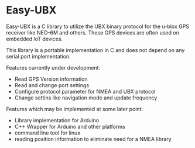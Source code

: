 # Easy-UBX

Easy-UBX is a C library to utilize the UBX binary protocol for the u-blox GPS receiver like NEO-6M and others. These GPS devices are often used on embedded IoT devices.  

This library is a portable implementation in C and does not depend on any serial port implementation.

Features currently under development:

* Read GPS Version information
* Read and change port settings
* Configure protocol parameter for NMEA and UBX protocol
* Change settins like navigation mode and update frequency

Features which may be implemented at some later point:

* Library implementation for Arduino
* C++ Wrapper for Arduino and other platforms
* command line tool for linux
* reading position information to eliminate need for a NMEA library

